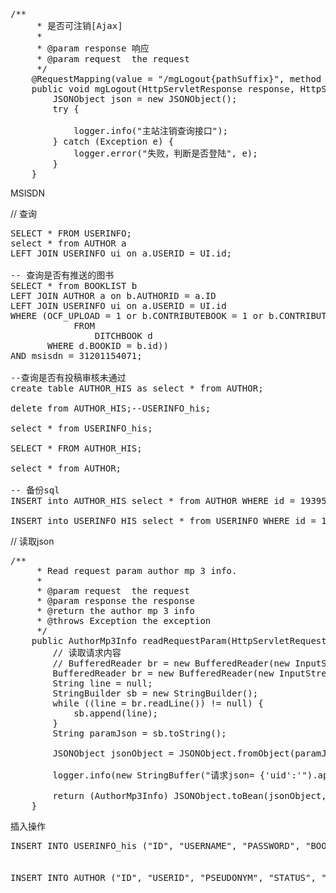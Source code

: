 <pre>
/**
     * 是否可注销[Ajax]
     *
     * @param response 响应
     * @param request  the request
     */
    @RequestMapping(value = "/mgLogout{pathSuffix}", method = RequestMethod.GET)
    public void mgLogout(HttpServletResponse response, HttpServletRequest request) {
        JSONObject json = new JSONObject();
        try {
            
            logger.info("主站注销查询接口");
        } catch (Exception e) {
            logger.error("失败，判断是否登陆", e);
        }
    }
</pre>

MSISDN

// 查询
<pre>
SELECT * FROM USERINFO;
select * from AUTHOR a
LEFT JOIN USERINFO ui on a.USERID = UI.id;

-- 查询是否有推送的图书
SELECT * from BOOKLIST b
LEFT JOIN AUTHOR a on b.AUTHORID = a.ID
LEFT JOIN USERINFO ui on a.USERID = UI.id
WHERE (OCF_UPLOAD = 1 or b.CONTRIBUTEBOOK = 1 or b.CONTRIBUTEBOOK = 2 or EXISTS (SELECT COUNT(DITCHBOOKID)
            FROM
                DITCHBOOK d
       WHERE d.BOOKID = b.id)) 
AND msisdn = 31201154071;

--查询是否有投稿审核未通过
create table AUTHOR_HIS as select * from AUTHOR;

delete from AUTHOR_HIS;--USERINFO_his;

select * from USERINFO_his;

SELECT * FROM AUTHOR_HIS;

select * from AUTHOR;

-- 备份sql
INSERT into AUTHOR_HIS select * from AUTHOR WHERE id = 1939521719121153;

INSERT into USERINFO_HIS select * from USERINFO WHERE id = 14875531831346;
</pre>


// 读取json
<pre>
/**
     * Read request param author mp 3 info.
     *
     * @param request  the request
     * @param response the response
     * @return the author mp 3 info
     * @throws Exception the exception
     */
    public AuthorMp3Info readRequestParam(HttpServletRequest request, HttpServletResponse response) throws Exception {
        // 读取请求内容
        // BufferedReader br = new BufferedReader(new InputStreamReader(request.getInputStream()));
        BufferedReader br = new BufferedReader(new InputStreamReader(request.getInputStream(), "UTF-8"));
        String line = null;
        StringBuilder sb = new StringBuilder();
        while ((line = br.readLine()) != null) {
            sb.append(line);
        }
        String paramJson = sb.toString();

        JSONObject jsonObject = JSONObject.fromObject(paramJson);

        logger.info(new StringBuffer("请求json= {'uid':'").append(jsonObject.get("uid")).append("','fname':'").append(jsonObject.get("fname")).append("'}").toString());

        return (AuthorMp3Info) JSONObject.toBean(jsonObject, AuthorMp3Info.class);
    }
</pre>


插入操作
<pre>
INSERT INTO USERINFO_his ("ID", "USERNAME", "PASSWORD", "BOOKRACK", "STATUS", "SENDTIME", "IP", "ISADMIN", "GRADE", "INTEGRAL", "VIPGRADE", "ISVIP", "TOKEN", "SOURCE", "CLIENTID", "SINA_UID", "QQ_UID", "TEL", "CM", "ADDTIME", "IS_TUTOR", "FAILLOGINCOUNT", "MSISDN", "TMP_PASS", "TMP_PASS_TIME") VALUES ('1942888053053697', '1942888053053697', 'E10ADC3949BA59ABBE56E057F20F883E', '4', '0', TO_DATE('2018-03-29 10:08:36', 'SYYYY-MM-DD HH24:MI:SS'), '117.149.10.42', '0', '0', '45', '0', '0', NULL, NULL, NULL, NULL, NULL, NULL, NULL, NULL, '0', NULL, '31200870307', '971732', TO_DATE('2018-02-26 14:33:20', 'SYYYY-MM-DD HH24:MI:SS'));


INSERT INTO AUTHOR ("ID", "USERID", "PSEUDONYM", "STATUS", "ADDTIME", "AUTHORGRADE", "AUTHORINTEGRAL", "AUTHOR_INTRO", "IDENTITYCRAD", "TEL", "DAY_MEDAL_STATUS", "MONTH_MEDAL_STATUS", "REC_TEXT", "AUTHORTYPE", "AUTHENTICATION", "CONTRIBUTEAUTHOR", "REJECT", "ISSET", "QQ") VALUES ('1942888053053825', '1942888053053697', '5213测试51', '1', TO_DATE('2018-02-07 09:44:48', 'SYYYY-MM-DD HH24:MI:SS'), '文坛新秀', '20', '5213-增加作者个人主页入口，作者测试账号，作者测试账号551', '142723199009201234', '13516718551', '0', '0', NULL, '2', NULL, '1', NULL, '1', '1003670850');
</pre>